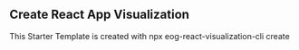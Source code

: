 ## Create React App Visualization


This Starter Template is created with npx eog-react-visualization-cli create

